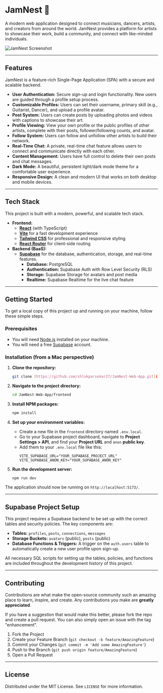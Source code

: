 # JamNest 🎵

A modern web application designed to connect musicians, dancers, artists, and creators from around the world. JamNest provides a platform for artists to showcase their work, build a community, and connect with like-minded individuals.

![JamNest Screenshot](https://i.imgur.com/7c88e701-aba8-4218-b154-53e87a6d0510.jpg) 
<!-- You can replace this with a newer screenshot of your app! -->

---

## Features

JamNest is a feature-rich Single-Page Application (SPA) with a secure and scalable backend.

* **User Authentication:** Secure sign-up and login functionality. New users are guided through a profile setup process.
* **Customizable Profiles:** Users can set their username, primary skill (e.g., Guitarist, Dancer), and upload a profile avatar.
* **Post System:** Users can create posts by uploading photos and videos with captions to showcase their art.
* **Profile Viewing:** View your own profile or the public profiles of other artists, complete with their posts, follower/following counts, and avatar.
* **Follow System:** Users can follow and unfollow other artists to build their network.
* **Real-Time Chat:** A private, real-time chat feature allows users to connect and communicate directly with each other.
* **Content Management:** Users have full control to delete their own posts and chat messages.
* **Dark Mode:** A beautiful, persistent light/dark mode theme for a comfortable user experience.
* **Responsive Design:** A clean and modern UI that works on both desktop and mobile devices.

---

## Tech Stack

This project is built with a modern, powerful, and scalable tech stack.

* **Frontend:**
    * [**React**](https://reactjs.org/) (with TypeScript)
    * [**Vite**](https://vitejs.dev/) for a fast development experience
    * [**Tailwind CSS**](https://tailwindcss.com/) for professional and responsive styling
    * [**React Router**](https://reactrouter.com/) for client-side routing
* **Backend (BaaS):**
    * [**Supabase**](https://supabase.io/) for the database, authentication, storage, and real-time features.
        * **Database:** PostgreSQL
        * **Authentication:** Supabase Auth with Row Level Security (RLS)
        * **Storage:** Supabase Storage for avatars and post media
        * **Realtime:** Supabase Realtime for the live chat feature

---

## Getting Started

To get a local copy of this project up and running on your machine, follow these simple steps.

### Prerequisites

* You will need [Node.js](https://nodejs.org/) installed on your machine.
* You will need a free [Supabase](https://supabase.io/) account.

### Installation (from a Mac perspective)

1.  **Clone the repository:**
    ```bash
    git clone [https://github.com/shlokparsekar27/JamNest-Web-App.git](https://github.com/shlokparsekar27/JamNest-Web-App.git)
    ```

2.  **Navigate to the project directory:**
    ```bash
    cd JamNest-Web-App/frontend
    ```

3.  **Install NPM packages:**
    ```bash
    npm install
    ```

4.  **Set up your environment variables:**
    * Create a new file in the `frontend` directory named `.env.local`.
    * Go to your Supabase project dashboard, navigate to **Project Settings > API**, and find your **Project URL** and `anon` **public key**.
    * Add them to your `.env.local` file like this:
        ```
        VITE_SUPABASE_URL="YOUR_SUPABASE_PROJECT_URL"
        VITE_SUPABASE_ANON_KEY="YOUR_SUPABASE_ANON_KEY"
        ```

5.  **Run the development server:**
    ```bash
    npm run dev
    ```

The application should now be running on `http://localhost:5173/`.

---

## Supabase Project Setup

This project requires a Supabase backend to be set up with the correct tables and security policies. The key components are:

* **Tables:** `profiles`, `posts`, `connections`, `messages`
* **Storage Buckets:** `avatars` (public), `posts` (public)
* **Database Functions & Triggers:** A trigger on the `auth.users` table to automatically create a new user profile upon sign-up.

All necessary SQL scripts for setting up the tables, policies, and functions are included throughout the development history of this project.

---

## Contributing

Contributions are what make the open-source community such an amazing place to learn, inspire, and create. Any contributions you make are **greatly appreciated**.

If you have a suggestion that would make this better, please fork the repo and create a pull request. You can also simply open an issue with the tag "enhancement".

1.  Fork the Project
2.  Create your Feature Branch (`git checkout -b feature/AmazingFeature`)
3.  Commit your Changes (`git commit -m 'Add some AmazingFeature'`)
4.  Push to the Branch (`git push origin feature/AmazingFeature`)
5.  Open a Pull Request

---

## License

Distributed under the MIT License. See `LICENSE` for more information.

